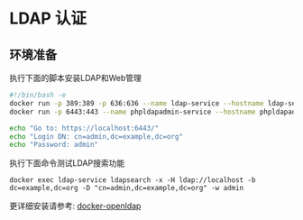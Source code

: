 # LDAP 认证

## 环境准备

执行下面的脚本安装LDAP和Web管理
```sh
#!/bin/bash -e
docker run -p 389:389 -p 636:636 --name ldap-service --hostname ldap-service --detach osixia/openldap:1.5.0
docker run -p 6443:443 --name phpldapadmin-service --hostname phpldapadmin-service --link ldap-service:ldap-host --env PHPLDAPADMIN_LDAP_HOSTS=ldap-host --detach osixia/phpldapadmin:0.9.0

echo "Go to: https://localhost:6443/"
echo "Login DN: cn=admin,dc=example,dc=org"
echo "Password: admin"
```


执行下面命令测试LDAP搜索功能
```
docker exec ldap-service ldapsearch -x -H ldap://localhost -b dc=example,dc=org -D "cn=admin,dc=example,dc=org" -w admin
```

更详细安装请参考: [docker-openldap](https://github.com/osixia/docker-openldap)